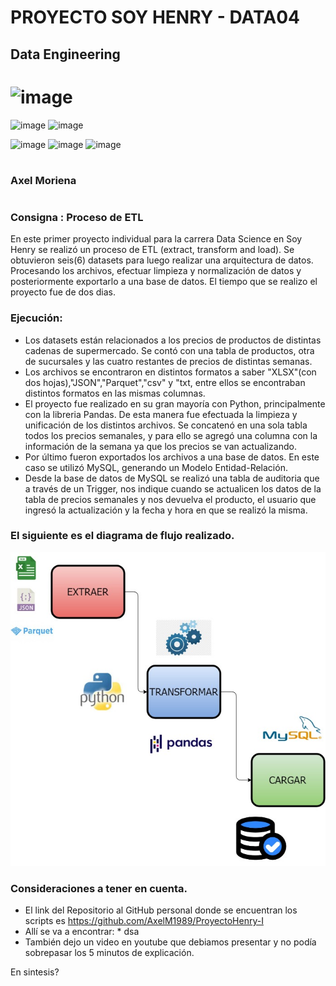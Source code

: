 # PROYECTO SOY HENRY - DATA04
 ## Data Engineering
 # ![image](https://user-images.githubusercontent.com/103937102/198365590-3fa64810-735a-49c5-982e-16cb75010585.png)
 

![image](https://user-images.githubusercontent.com/103937102/198366307-6021ce6b-6c6a-44db-99a8-26b59ee03b96.png)
![image](https://user-images.githubusercontent.com/103937102/198367543-b87e0cee-4791-432f-ae78-6b1143245b81.png)

![image](https://user-images.githubusercontent.com/103937102/198214481-cc721b8b-75dc-49a0-8763-86af158242cd.png)
![image](https://user-images.githubusercontent.com/103937102/198367300-635ff09a-de21-4bee-ba7e-6e6d33538114.png)
![image](https://user-images.githubusercontent.com/103937102/198214658-cc3f4e0c-4599-4e3b-94f2-f69021d550bb.png) 




 # 
 ### Axel Moriena
 #
 
### Consigna : Proceso de ETL 

En este primer proyecto individual para la carrera Data Science en Soy Henry se realizó un proceso de ETL (extract, transform and load). Se obtuvieron seis(6) datasets para luego realizar una arquitectura de datos. Procesando los archivos, efectuar limpieza y normalización de datos y posteriormente exportarlo a una base de datos.
El tiempo que se realizo el proyecto fue de dos dias.

### Ejecución:
* Los datasets están relacionados a los precios de productos de distintas cadenas de supermercado. Se contó con una tabla de productos, otra de sucursales y las cuatro restantes de precios de distintas semanas.
* Los archivos se encontraron en distintos formatos a saber "XLSX"(con dos hojas),"JSON","Parquet","csv" y "txt, entre ellos se encontraban distintos formatos en las mismas columnas.
* El proyecto fue realizado en su gran mayoría con Python, principalmente con la libreria Pandas. De esta manera fue efectuada la limpieza y unificación de los distintos archivos. Se concatenó en una sola tabla todos los precios semanales, y para ello se agregó una columna con la información de la semana ya que los precios se van actualizando.
* Por último fueron exportados los archivos a una base de datos. En este caso se utilizó MySQL, generando un Modelo Entidad-Relación. 
* Desde la base de datos de MySQL se realizó una tabla de auditoria que a través de un Trigger, nos indique cuando se actualicen los datos de la tabla de precios semanales y nos devuelva el producto, el usuario que ingresó la actualización y la fecha y hora en que se realizó la misma.

### El siguiente es el diagrama de flujo realizado.
![image](https://github.com/AxelM1989/ProyectoHenry-I/blob/main/DiagramaDeFlujo.jpg)


### Consideraciones a tener en cuenta.

* El link del Repositorio al GitHub personal donde se encuentran los scripts es https://github.com/AxelM1989/ProyectoHenry-I
* Allí se va a encontrar:
                        * dsa
* También dejo un video en youtube que debiamos presentar y no podía sobrepasar los 5 minutos de explicación.

En sintesis?


